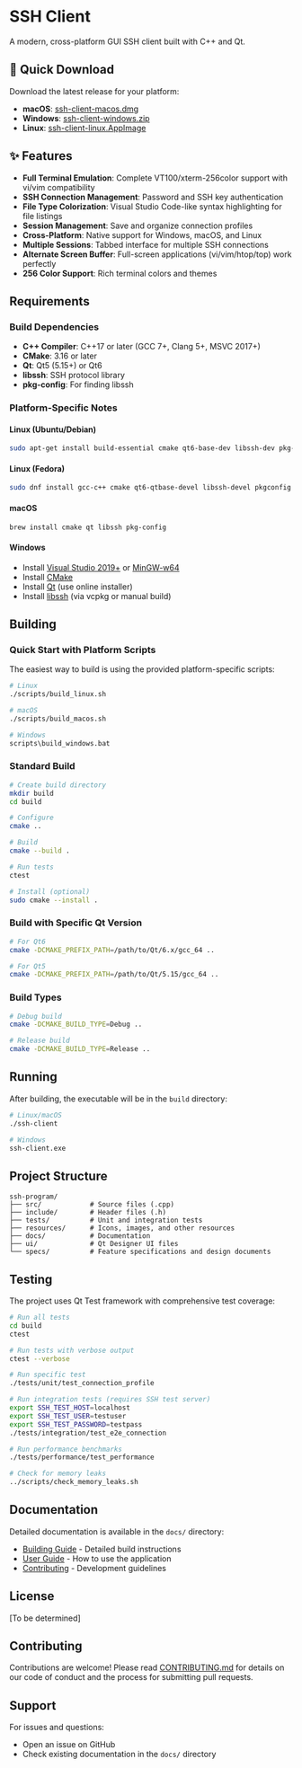 # SSH Client

A modern, cross-platform GUI SSH client built with C++ and Qt.

## 🚀 Quick Download

Download the latest release for your platform:

- **macOS**: [ssh-client-macos.dmg](https://github.com/YOUR_USERNAME/ssh-program/releases/latest/download/ssh-client-macos.dmg)
- **Windows**: [ssh-client-windows.zip](https://github.com/YOUR_USERNAME/ssh-program/releases/latest/download/ssh-client-windows.zip)
- **Linux**: [ssh-client-linux.AppImage](https://github.com/YOUR_USERNAME/ssh-program/releases/latest/download/ssh-client-linux.AppImage)

## ✨ Features

- **Full Terminal Emulation**: Complete VT100/xterm-256color support with vi/vim compatibility
- **SSH Connection Management**: Password and SSH key authentication
- **File Type Colorization**: Visual Studio Code-like syntax highlighting for file listings
- **Session Management**: Save and organize connection profiles
- **Cross-Platform**: Native support for Windows, macOS, and Linux
- **Multiple Sessions**: Tabbed interface for multiple SSH connections
- **Alternate Screen Buffer**: Full-screen applications (vi/vim/htop/top) work perfectly
- **256 Color Support**: Rich terminal colors and themes

## Requirements

### Build Dependencies

- **C++ Compiler**: C++17 or later (GCC 7+, Clang 5+, MSVC 2017+)
- **CMake**: 3.16 or later
- **Qt**: Qt5 (5.15+) or Qt6
- **libssh**: SSH protocol library
- **pkg-config**: For finding libssh

### Platform-Specific Notes

#### Linux (Ubuntu/Debian)
```bash
sudo apt-get install build-essential cmake qt6-base-dev libssh-dev pkg-config
```

#### Linux (Fedora)
```bash
sudo dnf install gcc-c++ cmake qt6-qtbase-devel libssh-devel pkgconfig
```

#### macOS
```bash
brew install cmake qt libssh pkg-config
```

#### Windows
- Install [Visual Studio 2019+](https://visualstudio.microsoft.com/) or [MinGW-w64](https://www.mingw-w64.org/)
- Install [CMake](https://cmake.org/download/)
- Install [Qt](https://www.qt.io/download) (use online installer)
- Install [libssh](https://www.libssh.org/) (via vcpkg or manual build)

## Building

### Quick Start with Platform Scripts

The easiest way to build is using the provided platform-specific scripts:

```bash
# Linux
./scripts/build_linux.sh

# macOS
./scripts/build_macos.sh

# Windows
scripts\build_windows.bat
```

### Standard Build

```bash
# Create build directory
mkdir build
cd build

# Configure
cmake ..

# Build
cmake --build .

# Run tests
ctest

# Install (optional)
sudo cmake --install .
```

### Build with Specific Qt Version

```bash
# For Qt6
cmake -DCMAKE_PREFIX_PATH=/path/to/Qt/6.x/gcc_64 ..

# For Qt5
cmake -DCMAKE_PREFIX_PATH=/path/to/Qt/5.15/gcc_64 ..
```

### Build Types

```bash
# Debug build
cmake -DCMAKE_BUILD_TYPE=Debug ..

# Release build
cmake -DCMAKE_BUILD_TYPE=Release ..
```

## Running

After building, the executable will be in the `build` directory:

```bash
# Linux/macOS
./ssh-client

# Windows
ssh-client.exe
```

## Project Structure

```
ssh-program/
├── src/            # Source files (.cpp)
├── include/        # Header files (.h)
├── tests/          # Unit and integration tests
├── resources/      # Icons, images, and other resources
├── docs/           # Documentation
├── ui/             # Qt Designer UI files
└── specs/          # Feature specifications and design documents
```

## Testing

The project uses Qt Test framework with comprehensive test coverage:

```bash
# Run all tests
cd build
ctest

# Run tests with verbose output
ctest --verbose

# Run specific test
./tests/unit/test_connection_profile

# Run integration tests (requires SSH test server)
export SSH_TEST_HOST=localhost
export SSH_TEST_USER=testuser
export SSH_TEST_PASSWORD=testpass
./tests/integration/test_e2e_connection

# Run performance benchmarks
./tests/performance/test_performance

# Check for memory leaks
../scripts/check_memory_leaks.sh
```

## Documentation

Detailed documentation is available in the `docs/` directory:

- [Building Guide](docs/BUILDING.md) - Detailed build instructions
- [User Guide](docs/USER_GUIDE.md) - How to use the application
- [Contributing](docs/CONTRIBUTING.md) - Development guidelines

## License

[To be determined]

## Contributing

Contributions are welcome! Please read [CONTRIBUTING.md](docs/CONTRIBUTING.md) for details on our code of conduct and the process for submitting pull requests.

## Support

For issues and questions:
- Open an issue on GitHub
- Check existing documentation in the `docs/` directory

